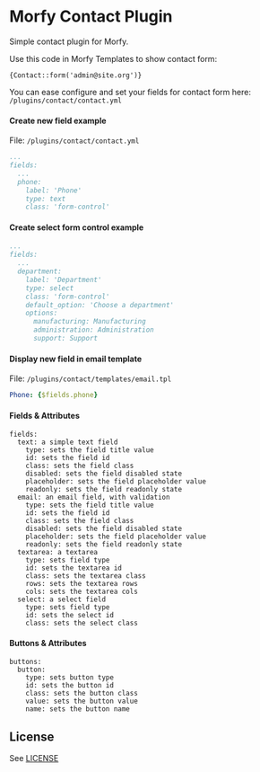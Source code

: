 # Morfy Contact Plugin
Simple contact plugin for Morfy.

Use this code in Morfy Templates to show contact form:
```smarty
{Contact::form('admin@site.org')}
```

You can ease configure and set your fields for contact form here: `/plugins/contact/contact.yml`  

#### Create new field example
File: `/plugins/contact/contact.yml`  
```yml
...
fields:
  ...
  phone:
    label: 'Phone'
    type: text
    class: 'form-control'
```

#### Create select form control example
```yml
...
fields:
  ...
  department:
    label: 'Department'
    type: select
    class: 'form-control'
    default_option: 'Choose a department'
    options:
      manufacturing: Manufacturing
      administration: Administration
      support: Support
```

#### Display new field in email template
File: `/plugins/contact/templates/email.tpl`  
```yml
Phone: {$fields.phone}
```

#### Fields & Attributes
```
fields:
  text: a simple text field
    type: sets the field title value
	id: sets the field id
	class: sets the field class
	disabled: sets the field disabled state
	placeholder: sets the field placeholder value
	readonly: sets the field readonly state  
  email: an email field, with validation
    type: sets the field title value
    id: sets the field id
    class: sets the field class
    disabled: sets the field disabled state
    placeholder: sets the field placeholder value
    readonly: sets the field readonly state
  textarea: a textarea
    type: sets field type
    id: sets the textarea id
    class: sets the textarea class
    rows: sets the textarea rows
    cols: sets the textarea cols
  select: a select field
    type: sets field type
    id: sets the select id
    class: sets the select class
```

#### Buttons & Attributes
```
buttons:
  button:
    type: sets button type
    id: sets the button id
    class: sets the button class
    value: sets the button value
    name: sets the button name
```

## License
See [LICENSE](https://github.com/morfy-cms/morfy-plugin-contact/blob/master/LICENSE)
